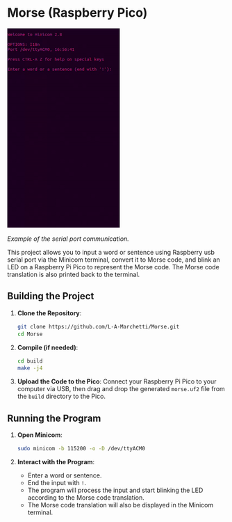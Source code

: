 # Morse (Raspberry Pico)

![Morse Code LED Blinker](example.gif)

*Example of the serial port communication.*

This project allows you to input a word or sentence using Raspberry usb serial port via the Minicom terminal, convert it to Morse code, and blink an LED on a Raspberry Pi Pico to represent the Morse code. The Morse code translation is also printed back to the terminal.

## Building the Project

1. **Clone the Repository**:
    ```sh
    git clone https://github.com/L-A-Marchetti/Morse.git
    cd Morse
    ```

2. **Compile (if needed)**:
    ```sh
    cd build
    make -j4
    ```

3. **Upload the Code to the Pico**:
    Connect your Raspberry Pi Pico to your computer via USB, then drag and drop the generated `morse.uf2` file from the `build` directory to the Pico.

## Running the Program

1. **Open Minicom**:
    ```sh
    sudo minicom -b 115200 -o -D /dev/ttyACM0
    ```

2. **Interact with the Program**:
    - Enter a word or sentence.
    - End the input with `!`.
    - The program will process the input and start blinking the LED according to the Morse code translation.
    - The Morse code translation will also be displayed in the Minicom terminal.
##